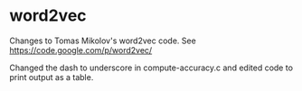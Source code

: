 word2vec
========

Changes to Tomas Mikolov's word2vec code. See https://code.google.com/p/word2vec/

Changed the dash to underscore in compute-accuracy.c and edited code to print output as a table.


